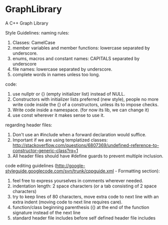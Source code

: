 GraphLibrary
============

A C++ Graph Library

Style Guidelines:
naming rules: <br>
1. Classes: CamelCase <br>
2. member variables and member functions: lowercase separated by underscore. <br>
3. enums, macros and constant names: CAPITALS separated by underscore <br>
4. file names: lowercase separated by underscore.<br>
5. complete words in names unless too long.<br>

code: <br>
1. use nullptr or {} (empty initializer list) instead of NULL. <br>
2. Constructors with initializer lists preferred (new style), people no more write code inside the {} of a constructors, unless its to impose checks.<br>
3. Write code inside a namespace. (for now its lib, we can change it)<br>
4. use const wherever it makes sense to use it.<br>

regarding header files: <br>
1. Don't use an #include when a forward declaration would suffice.<br>
2. Important if we are using templatized classes: http://stackoverflow.com/questions/6807369/undefined-reference-to-constructor-generic-class?rq=1<br>
3. All header files should have #define guards to prevent multiple inclusion. <br>

code editing guidelines (http://google-styleguide.googlecode.com/svn/trunk/cppguide.xml - Formatting section): <br>
1. feel free to express yourselves in comments wherever needed.<br>
2. indentation length: 2 space characters (or a tab consisting of 2 space characters)<br>
3. try to keep lines of 80 characters, move extra code to next line with an extra indent (moving code to next line requires care).<br>
4. function/class beginning parenthesis ({) at the end of the function signature instead of the next line<br>
5. standard header file includes before self defined header file includes<br>
